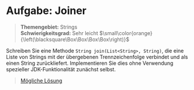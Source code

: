 # Aufgabe: Joiner
> **Themengebiet:** Strings  
> **Schwierigkeitsgrad:** Sehr leicht $\small\color{orange}{\left(\blacksquare\Box\Box\Box\Box\right)}$  

Schreiben Sie eine Methode ```String join(List<String>, String)```, die eine Liste von Strings mit der übergebenen Trennzeichenfolge verbindet und als einen String zurückliefert. Implementieren Sie dies ohne Verwendung spezieller JDK-Funktionalität zunächst selbst.

> [Mögliche Lösung](https://github.com/ShantGananian/JavaProgrammierung/blob/master/sehr%20leicht/Strings/Joiner/src/main/java/Joiner.java)
